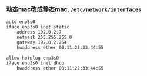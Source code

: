 ### 动态mac改成静态mac, `/etc/network/interfaces`

```
auto enp3s0
iface enp3s0 inet static
    address 192.0.2.7
    netmask 255.255.255.0
    gateway 192.0.2.254
    hwaddress ether 00:11:22:33:44:55
```

```
allow-hotplug enp3s0
iface enp3s0 inet dhcp
    hwaddress ether 00:11:22:33:44:55
```

